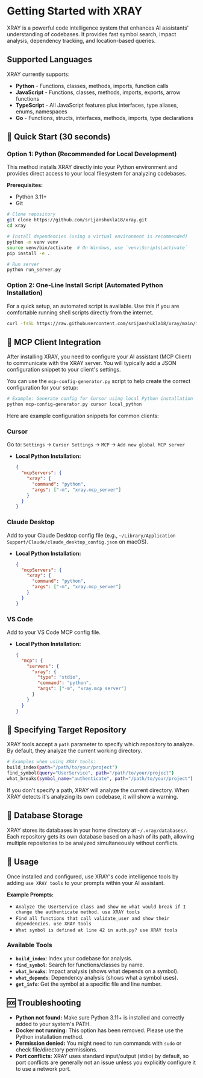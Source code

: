 # Getting Started with XRAY

XRAY is a powerful code intelligence system that enhances AI assistants' understanding of codebases. It provides fast symbol search, impact analysis, dependency tracking, and location-based queries.

## Supported Languages

XRAY currently supports:
- **Python** - Functions, classes, methods, imports, function calls
- **JavaScript** - Functions, classes, methods, imports, exports, arrow functions
- **TypeScript** - All JavaScript features plus interfaces, type aliases, enums, namespaces
- **Go** - Functions, structs, interfaces, methods, imports, type declarations

## 🚀 Quick Start (30 seconds)

### Option 1: Python (Recommended for Local Development)

This method installs XRAY directly into your Python environment and provides direct access to your local filesystem for analyzing codebases.

**Prerequisites:**
*   Python 3.11+
*   Git

```bash
# Clone repository
git clone https://github.com/srijanshukla18/xray.git
cd xray

# Install dependencies (using a virtual environment is recommended)
python -m venv venv
source venv/bin/activate  # On Windows, use `venv\Scripts\activate`
pip install -e .

# Run server
python run_server.py
```

### Option 2: One-Line Install Script (Automated Python Installation)

For a quick setup, an automated script is available. Use this if you are comfortable running shell scripts directly from the internet.

```bash
curl -fsSL https://raw.githubusercontent.com/srijanshukla18/xray/main/install.sh | bash
```

## 🔌 MCP Client Integration

After installing XRAY, you need to configure your AI assistant (MCP Client) to communicate with the XRAY server. You will typically add a JSON configuration snippet to your client's settings.

You can use the `mcp-config-generator.py` script to help create the correct configuration for your setup:

```bash
# Example: Generate config for Cursor using local Python installation
python mcp-config-generator.py cursor local_python
```

Here are example configuration snippets for common clients:

### Cursor

Go to: `Settings` → `Cursor Settings` → `MCP` → `Add new global MCP server`

*   **Local Python Installation:**
    ```json
    {
      "mcpServers": {
        "xray": {
          "command": "python",
          "args": ["-m", "xray.mcp_server"]
        }
      }
    }
    ```

### Claude Desktop

Add to your Claude Desktop config file (e.g., `~/Library/Application Support/Claude/claude_desktop_config.json` on macOS).

*   **Local Python Installation:**
    ```json
    {
      "mcpServers": {
        "xray": {
          "command": "python",
          "args": ["-m", "xray.mcp_server"]
        }
      }
    }
    ```

### VS Code

Add to your VS Code MCP config file.

*   **Local Python Installation:**
    ```json
    {
      "mcp": {
        "servers": {
          "xray": {
            "type": "stdio",
            "command": "python",
            "args": ["-m", "xray.mcp_server"]
          }
        }
      }
    }
    ```

## 🎯 Specifying Target Repository

XRAY tools accept a `path` parameter to specify which repository to analyze. By default, they analyze the current working directory.

```bash
# Examples when using XRAY tools:
build_index(path="/path/to/your/project")
find_symbol(query="UserService", path="/path/to/your/project")
what_breaks(symbol_name="authenticate", path="/path/to/your/project")
```

If you don't specify a path, XRAY will analyze the current directory. When XRAY detects it's analyzing its own codebase, it will show a warning.

## 📁 Database Storage

XRAY stores its databases in your home directory at `~/.xray/databases/`. Each repository gets its own database based on a hash of its path, allowing multiple repositories to be analyzed simultaneously without conflicts.

## 🎯 Usage

Once installed and configured, use XRAY's code intelligence tools by adding `use XRAY tools` to your prompts within your AI assistant.

**Example Prompts:**

*   `Analyze the UserService class and show me what would break if I change the authenticate method. use XRAY tools`
*   `Find all functions that call validate_user and show their dependencies. use XRAY tools`
*   `What symbol is defined at line 42 in auth.py? use XRAY tools`

### Available Tools

*   **`build_index`**: Index your codebase for analysis.
*   **`find_symbol`**: Search for functions/classes by name.
*   **`what_breaks`**: Impact analysis (shows what depends on a symbol).
*   **`what_depends`**: Dependency analysis (shows what a symbol uses).
*   **`get_info`**: Get the symbol at a specific file and line number.

## 🆘 Troubleshooting

*   **Python not found:** Make sure Python 3.11+ is installed and correctly added to your system's PATH.
*   **Docker not running:** This option has been removed. Please use the Python installation method.
*   **Permission denied:** You might need to run commands with `sudo` or check file/directory permissions.
*   **Port conflicts:** XRAY uses standard input/output (stdio) by default, so port conflicts are generally not an issue unless you explicitly configure it to use a network port.
